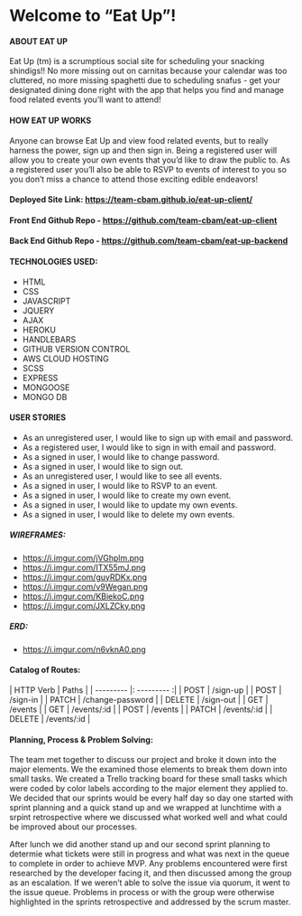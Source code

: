 # **Welcome to “Eat Up”!**

#### ABOUT EAT UP
Eat Up (tm) is a scrumptious social site for scheduling your snacking shindigs!!  No more missing out on carnitas because your calendar was too cluttered, no more missing spaghetti due to scheduling snafus - get your designated dining done right with the app that helps you find and manage food related events you’ll want to attend!

#### HOW EAT UP WORKS
Anyone can browse Eat Up and view food related events, but to really harness the power, sign up and then sign in.  Being a registered user will allow you to create your own events that you’d like to draw the public to.  As a registered user you’ll also be able to RSVP to events of interest to you so you don’t miss a chance to attend those exciting edible endeavors!

#### Deployed Site Link:  <https://team-cbam.github.io/eat-up-client/>
#### Front End Github Repo - <https://github.com/team-cbam/eat-up-client>
#### Back End Github Repo - <https://github.com/team-cbam/eat-up-backend>

#### TECHNOLOGIES USED:
-   HTML
-   CSS
-   JAVASCRIPT
-   JQUERY
-   AJAX
-   HEROKU
-   HANDLEBARS
-   GITHUB VERSION CONTROL
-   AWS CLOUD HOSTING
-   SCSS
-   EXPRESS
-   MONGOOSE
-   MONGO DB


#### USER STORIES
-   As an unregistered user, I would like to sign up with email and password.
-   As a registered user, I would like to sign in with email and password.
-   As a signed in user, I would like to change password.
-   As a signed in user, I would like to sign out.
-   As an unregistered user, I would like to see all events.
-   As a signed in user, I would like to RSVP to an event.
-   As a signed in user, I would like to create my own event.
-   As a signed in user, I would like to update my own events.
-   As a signed in user, I would like to delete my own events.

##### WIREFRAMES:
-   <https://i.imgur.com/jVGhplm.png>
-   <https://i.imgur.com/ITX55mJ.png>
-   <https://i.imgur.com/guyRDKx.png>
-   <https://i.imgur.com/v9Wegan.png>
-   <https://i.imgur.com/KBiekoC.png>
-   <https://i.imgur.com/JXLZCky.png>

##### ERD:
-   <https://i.imgur.com/n6vknA0.png>

#### Catalog of Routes:
| HTTP Verb    | Paths    |
| --------- |: --------- :|
| POST     | /sign-up |
| POST     | /sign-in     |
| PATCH | /change-password  |
| DELETE | /sign-out      |
| GET | /events      |
| GET | /events/:id      |
| POST | /events      |
| PATCH | /events/:id      |
| DELETE | /events/:id      |

#### Planning, Process & Problem Solving:

The team met together to discuss our project and broke it down into the major elements.  We the examined those elements to break them down into small tasks.  We created a Trello tracking board for these small tasks which were coded by color labels according to the major element they applied to.  We decided that our sprints would be every half day so  day one started with sprint planning and a quick stand up and we wrapped at lunchtime with a srpint retrospective where we discussed what worked well and what could be improved about our processes.


After lunch we did another stand up and our second sprint planning to determie what tickets were still in progress and what was next in the queue to complete in order to achieve MVP.  Any problems encountered were first researched by the developer facing it, and then discussed among the group as an escalation. If we weren’t able to solve the issue via quorum, it went to the issue queue.
Problems in process or with the group were otherwise highlighted in the sprints retrospective and addressed by the scrum master.
